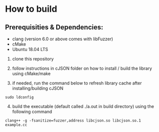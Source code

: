 # How to build

## Prerequisities & Dependencies:
- clang (version 6.0 or above comes with libFuzzer)
- cMake
- Ubuntu 18.04 LTS


1) clone this repository


2) follow instructions in cJSON folder on how to install / build the library using cMake/make



3) if needed, run the command below to refresh library cache after installing/building cJSON

```
sudo ldconfig
```




4) build the executable (default called ./a.out in build directory) using the following command

```
clang++ -g -fsanitize=fuzzer,address libcjson.so libcjson.so.1 example.cc
```
